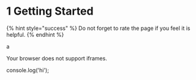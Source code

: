 # 1 Getting Started





{% hint style="success" %}
Do not forget to rate the page if you feel it is helpful.
{% endhint %}



a

Your browser does not support iframes.

  
console.log\('hi'\);  


